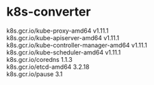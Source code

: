 # k8s-converter


k8s.gcr.io/kube-proxy-amd64                v1.11.1      
k8s.gcr.io/kube-apiserver-amd64            v1.11.1      
k8s.gcr.io/kube-controller-manager-amd64   v1.11.1      
k8s.gcr.io/kube-scheduler-amd64            v1.11.1      
k8s.gcr.io/coredns                         1.1.3        
k8s.gcr.io/etcd-amd64                      3.2.18       
k8s.gcr.io/pause                           3.1          